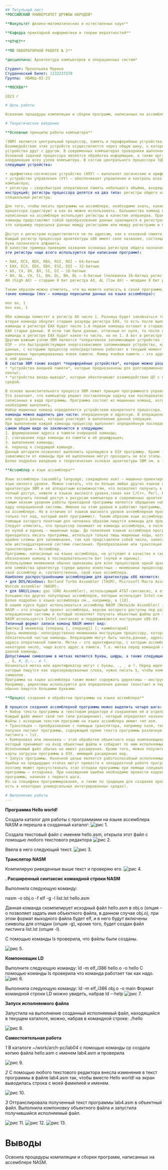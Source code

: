 ```yaml
---
## Титульный лист
*РОССИЙСКИЙ УНИВЕРСИТЕТ ДРУЖБЫ НАРОДОВ*

**Факультет физико-математических и естественных наук**

**Кафедра прикладной информатики и теории вероятностей**

**ОТЧЕТ** 

**ПО ЛАБОРАТОРНОЙ РАБОТЕ № 2**

*дисциплина: Архитектура компьютеров и операционных систем*	

Студент: Прокопьева Марина
Студенческий билет: 1132237370
Группа:  НБИбд-02-23 

**МОСКВА**

2023 г

# Цель работы

Освоение процедуры компиляции и сборки программ, написанных на ассемблере NASM.

# Теоретическое введение

**Основные принципы работы компьютера**

(ЭВМ) являются центральный процессор, память и периферийные устройства (рис. 4.1).
Взаимодействие этих устройств осуществляется через общую шину, к которой они подключены. Физически шина представляет собой большое количество проводников, соединяющих
устройства друг с другом. В современных компьютерах проводники выполнены в виде электропроводящих дорожек на материнской (системной) плате.
Основной задачей процессора является обработка информации, а также организация
координации всех узлов компьютера. В состав центрального процессора (ЦП) входят
следующие устройства:

• арифметико-логическое устройство (АЛУ) — выполняет логические и арифметические действия, необходимые для обработки информации, хранящейся в памяти;
• устройство управления (УУ) — обеспечивает управление и контроль всех устройств
компьютера;
• регистры — сверхбыстрая оперативная память небольшого объёма, входящая в состав процессора, для временного хранения промежуточных результатов выполнения
инструкций; регистры процессора делятся на два типа: регистры общего назначения и
специальные регистры.

Для того, чтобы писать программы на ассемблере, необходимо знать, какие регистры
процессора существуют и как их можно использовать. Большинство команд в программах
написанных на ассемблере используют регистры в качестве операндов. Практически все
команды представляют собой преобразование данных хранящихся в регистрах процессора,
это например пересылка данных между регистрами или между регистрами и памятью, преобразование (арифметические или логические операции) данных хранящихся в регистрах.

Доступ к регистрам осуществляется не по адресам, как к основной памяти, а по именам.
Каждый регистр процессора архитектуры x86 имеет свое название, состоящее из 2 или 3
букв латинского алфавита.
В качестве примера приведем названия основных регистров общего назначения (именно
эти регистры чаще всего используются при написании программ):

• RAX, RCX, RDX, RBX, RSI, RDI — 64-битные
• EAX, ECX, EDX, EBX, ESI, EDI — 32-битные
• AX, CX, DX, BX, SI, DI — 16-битные
• AH, AL, CH, CL, DH, DL, BH, BL — 8-битные (половинки 16-битных регистров). Например,
AH (high AX) — старшие 8 бит регистра AX, AL (low AX) — младшие 8 бит регистра AX.

Таким образом можно отметить, что вы можете написать в своей программе, например,
такие команды (mov – команда пересылки данных на языке ассемблера):

mov ax, 1
mov eax, 1

Обе команды поместят в регистр AX число 1. Разница будет заключаться только в том, что
вторая команда обнулит старшие разряды регистра EAX, то есть после выполнения второй
команды в регистре EAX будет число 1.А первая команда оставит в старших разрядах регистра
EAX старые данные. И если там были данные, отличные от нуля, то после выполнения первой
команды в регистре EAX будет какое-то число, но не 1. А вот в регистре AX будет число 1.
Другим важным узлом ЭВМ является *оперативное запоминающее устройство (ОЗУ)*.
ОЗУ — это быстродействующее энергозависимое запоминающее устройство, которое напрямую взаимодействует с узлами процессора, предназначенное для хранения программ и
данных, с которыми процессор непосредственно работает в текущий момент. ОЗУ состоит из
одинаковых пронумерованных ячеек памяти. Номер ячейки памяти — это адрес хранящихся
в ней данных.
В состав ЭВМ также входят *периферийные устройства*, которые можно разделить на:
• *устройства внешней памяти*, которые предназначены для долговременного хранения больших объёмов данных (жёсткие диски, твердотельные накопители, магнитные
ленты);
• *устройства ввода-вывода*, которые обеспечивают взаимодействие ЦП с внешней
средой.

В основе вычислительного процесса ЭВМ лежит принцип программного управления.
Это означает, что компьютер решает поставленную задачу как последовательность действий,
записанных в виде программы. Программа состоит из машинных команд, которые указывают, какие операции и над какими данными (или операндами), в какой последовательности
необходимо выполнить.
Набор машинных команд определяется устройством конкретного процессора. Коды команд представляют собой многоразрядные двоичные комбинации из 0 и 1. В коде машинной
команды можно выделить две части: операционную и адресную. В операционной части хранится код команды, которую необходимо выполнить. В адресной части хранятся данные
или адреса данных, которые участвуют в выполнении данной операции.
При выполнении каждой команды процессор выполняет определённую последовательность стандартных действий, которая называется командным циклом процессора. В
самом общем виде он заключается в следующем:
1. формирование адреса в памяти очередной команды;
2. считывание кода команды из памяти и её дешифрация;
3. выполнение команды;
4. переход к следующей команде.
Данный алгоритм позволяет выполнить хранящуюся в ОЗУ программу. Кроме того, в
зависимости от команды при её выполнении могут проходить не все этапы.
Более подробно введение о теоретических основах архитектуры ЭВМ см. в [9; 11].

**Ассемблер и язык ассемблера**

Язык ассемблера (assembly language, сокращённо asm) — машинно-ориентированный
язык низкого уровня. Можно считать, что он больше любых других языков приближен к
архитектуре ЭВМ и её аппаратным возможностям, что позволяет получить к ним более
полный доступ, нежели в языках высокого уровня,таких как C/C++, Perl, Python и пр. Заметим,
что получить полный доступ к ресурсам компьютера в современных архитектурах нельзя,
самым низким уровнем работы прикладной программы является обращение напрямую к
ядру операционной системы. Именно на этом уровне и работают программы, написанные
на ассемблере. Но в отличие от языков высокого уровня ассемблерная программа содержит
только тот код, который ввёл программист. Таким образом язык ассемблера — это язык, с
помощью которого понятным для человека образом пишутся команды для процессора.
Следует отметить, что процессор понимает не команды ассемблера, а последовательности
из нулей и единиц — машинные коды. До появления языков ассемблера программистам
приходилось писать программы, используя только лишь машинные коды, которые были
крайне сложны для запоминания, так как представляли собой числа, записанные в двоичной
или шестнадцатеричной системе счисления. Преобразование или трансляция команд сязыка ассемблера в исполняемый машинный код осуществляется специальной программой
транслятором — Ассемблер.
Программы, написанные на языке ассемблера, не уступают в качестве и скорости программам, написанным на машинном языке,так как транслятор просто переводит мнемонические
обозначения команд в последовательности бит (нулей и единиц).
Используемые мнемоники обычно одинаковы для всех процессоров одной архитектуры
или семейства архитектур (среди широко известных — мнемоники процессоров и контроллеров x86, ARM, SPARC, PowerPC,M68k). Таким образом для каждой архитектуры существует
свой ассемблер и, соответственно, свой язык ассемблера.
Наиболее распространёнными ассемблерами для архитектуры x86 являются:
• для DOS/Windows: Borland Turbo Assembler (TASM), Microsoft Macro Assembler (MASM) и
Watcom assembler (WASM);
• для GNU/Linux: gas (GNU Assembler), использующий AT&T-синтаксис, в отличие от
большинства других популярных ассемблеров, которые используют Intel-синтаксис.
Более подробно о языке ассемблера см., например, в [10].
В нашем курсе будет использоваться ассемблер NASM (Netwide Assembler) [7; 12; 14].
NASM — это открытый проект ассемблера, версии которого доступны под различные
операционные системы и который позволяет получать объектные файлы для этих систем. В
NASM используется Intel-синтаксис и поддерживаются инструкции x86-64.
Типичный формат записи команд NASM имеет вид:
[метка:] мнемокод [операнд {, операнд}] [; комментарий]
Здесь мнемокод— непосредственно мнемоника инструкции процессору, которая является
обязательной частью команды. Операндами могут быть числа,данные, адреса регистров или
адреса оперативной памяти. Метка — это идентификатор, с которым ассемблер ассоциирует
некоторое число, чаще всего адрес в памяти. Т.о. метка перед командой связана с адресом
данной команды.
Допустимыми символами в метках являются буквы, цифры, а также следующие символы:
_, $, #, @,~,. и ?.
Начинаться метка или идентификатор могут с буквы, ., _ и ?. Перед идентификаторами,
которые пишутся как зарезервированные слова, нужно писать $, чтобы компилятор трактовал его верно (так называемое экранирование). Максимальная длина идентификатора 4095
символов.
Программа на языке ассемблера также может содержать директивы — инструкции, не переводящиеся непосредственно в машинные команды, а управляющие работой транслятора.
Например, директивы используются для определения данных (констант и переменных) и
обычно пишутся большими буквами.

**Процесс создания и обработки программы на языке ассемблера**

В процессе создания ассемблерной программы можно выделить четыре шага:
• Набор текста программы в текстовом редакторе и сохранение её в отдельном файле.
Каждый файл имеет свой тип (или расширение), который определяет назначение файла.
Файлы с исходным текстом программ на языке ассемблера имеют тип asm.
• Трансляция — преобразование с помощью транслятора, например nasm, текста программы в машинный код, называемый объектным. На данном этапе также может быть
получен листинг программы, содержащий кроме текста программы различную дополнительную информацию, созданную транслятором. Тип объектного файла — o, файла
листинга — lst.
• Компоновка или линковка — этап обработки объектного кода компоновщиком (ld),
который принимает на вход объектные файлы и собирает по ним исполняемый файл.
Исполняемый файл обычно не имеет расширения. Кроме того, можно получить файл
карты загрузки программы в ОЗУ, имеющий расширение map.
• Запуск программы. Конечной целью является работоспособный исполняемый файл.
Ошибки на предыдущих этапах могут привести к некорректной работе программы,
поэтому может присутствовать этап отладки программы при помощи специальной
программы — отладчика. При нахождении ошибки необходимо провести коррекцию
программы, начиная с первого шага.
Из-за специфики программирования, а также по традиции для создания программ на языке ассемблера обычно пользуются утилитами командной строки (хотя поддержка ассемблера
есть в некоторых универсальных интегрированных средах).

# Выполнение работы
---
```

**Программа Hello world!**

Создала каталог для работы с программами на языке ассемблера NASM и перешла в созданный каталог:
![рис 1.](image/001.png)

Создала текстовый файл с именем hello.asm, открыла этот файл с помощью любого текстового редактора
![рис 2.](image/002.png)


Ввела в него следующий текст.
![рис 3.](image/003.png)


**Транслятор NASM**

Компилирую риведенные выше текст и проверяю его.
![рис 4.](image/004.png)

**. Расширенный синтаксис командной строки NASM**

Выполнила следующую команду:

nasm -o obj.o -f elf -g -l list.lst hello.asm

Данная команда скомпилирует исходный файл hello.asm в obj.o (опция -o позволяет
задать имя объектного файла, в данном случае obj.o), при этом формат выходного файла
будет elf, и в него будут включены символы для отладки (опция -g), кроме того, будет создан
файл листинга list.lst (опция -l).

С помощью команды ls проверила, что файлы были созданы.

![рис 5.](image/005.png)

**Компоновщик LD**

Выполните следующую команду:
ld -m elf_i386 hello.o -o hello
С помощью команды ls проверила что команда работает так как надо.
![рис 6.](image/006.png)

Выполнила следующую команду:
ld -m elf_i386 obj.o -o main 
Формат командной строки LD можно увидеть, набрав ld --help
![рис 7.](image/007.png)

**Запуск исполняемого файла** 

Запустила на выполнение созданный исполняемый файл, находящийся в текущем каталоге,
можно, набрав в командной строке:
./hello

![рис 8.](image/008.png)

**Самостоятельная работа**

*1* 
В каталоге ~/work/arch-pc/lab04 с помощью команды cp создала копию файла
hello.asm с именем lab4.asm и проверила

![рис 9.](image/009.png)

*2* 
С помощью любого текстового редактора внесла изменения в текст программы в
файле lab4.asm так, чтобы вместо Hello world! на экран выводилась строка с моей
фамилией и именем.

![рис 10.](image/010.png)

*3* 
Оттранслировала полученный текст программы lab4.asm в объектный файл. Выполнила
компоновку объектного файла и запустила получившийся исполняемый файл.

![рис 11.](image/011.png)
![рис 12.](image/012.png)
![рис 13.](image/013.png)
# Выводы

Освоила процедуры компиляции и сборки программ, написанных на ассемблере NASM.


